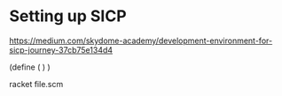 # Setting up SICP

https://medium.com/skydome-academy/development-environment-for-sicp-journey-37cb75e134d4

(define (<name> <params>) <body>)

racket file.scm